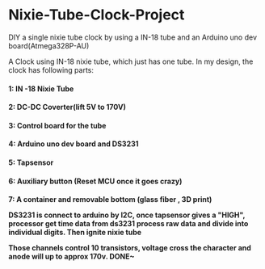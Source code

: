<h1>Nixie-Tube-Clock-Project</h1>
<p>DIY a single nixie tube clock by using a IN-18 tube and an Arduino uno dev board(Atmega328P-AU)</p>
<p>A Clock using IN-18 nixie tube, which just has one tube. In my design, the clock has following parts:
	<h4>1: IN -18 Nixie Tube
	<h4>2: DC-DC Coverter(lift 5V to 170V)
	<h4>3: Control board for the tube 
	<h4>4: Arduino uno dev board and DS3231
	<h4>5: Tapsensor
	<h4>6: Auxiliary button (Reset MCU once it goes crazy)
	<h4>7: A container and removable bottom (glass fiber , 3D print)</p>		

<p> DS3231 is connect to arduino by I2C, once tapsensor gives a &quot;HIGH&quot;, processor get time data from ds3231 process raw data and divide into individual digits. Then ignite nixie tube</p>

<p>Those channels control 10 transistors, voltage cross the character and anode will up to approx 170v. DONE~ </p>
